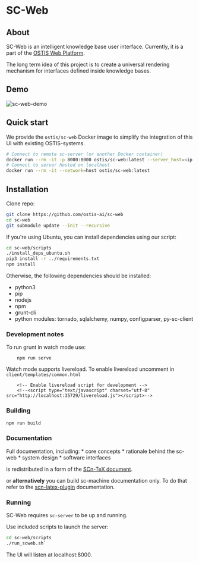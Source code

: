 # SC-Web
## About
SC-Web is an intelligent knowledge base user interface. Currently, it is a part of the [OSTIS Web Platform](https://github.com/ostis-ai/ostis-web-platform). 

The long term idea of this project is to create a universal rendering mechanism for interfaces defined inside knowledge bases.

## Demo

![sc-web-demo](https://github.com/ostis-ai/ostis-project/raw/main/docs/sc-web-demo.gif)

## Quick start

We provide the `ostis/sc-web` Docker image to simplify the integration of this UI with existing OSTIS-systems.

```sh
# Connect to remote sc-server (or another Docker container)
docker run --rm -it -p 8000:8000 ostis/sc-web:latest --server_host=<ip or hostname>
# Connect to server hosted on localhost
docker run --rm -it --network=host ostis/sc-web:latest
```

## Installation

  Clone repo:

  ```sh
  git clone https://github.com/ostis-ai/sc-web
  cd sc-web
  git submodule update --init --recursive
  ```

  If you're using Ubuntu, you can install dependencies using our script:

  ```sh
  cd sc-web/scripts
  ./install_deps_ubuntu.sh
  pip3 install -r ../requirements.txt
  npm install
  ```

  Otherwise, the following dependencies should be installed:

  - python3
  - pip
  - nodejs
  - npm
  - grunt-cli
  - python modules: tornado, sqlalchemy, numpy, configparser, py-sc-client

  ### Development notes
To run grunt in watch mode use:

```shell
    npm run serve
```

Watch mode supports livereload. To enable livereload uncomment in `client/templates/common.html`

```shell
    <!-- Enable livereload script for development -->
    <!--<script type="text/javascript" charset="utf-8" src="http://localhost:35729/livereload.js"></script>-->
```

  ### Building

```sh
npm run build
```

  ### Documentation

  Full documentation, including:
    * core concepts
    * rationale behind the sc-web
    * system design
    * software interfaces

  is redistributed in a form of the [SCn-TeX document](https://github.com/ostis-ai/ostis-web-platform/blob/develop/docs/main.pdf).

  or **alternatively** you can build sc-machine documentation only. To do that refer to the [scn-latex-plugin](https://github.com/ostis-ai/scn-latex-plugin) documentation.


  ### Running

  SC-Web requires `sc-server` to be up and running.
  
Use included scripts to launch the server:

```sh
cd sc-web/scripts
./run_scweb.sh`
``` 

The UI will listen at localhost:8000.
